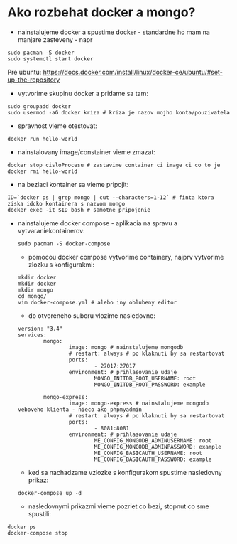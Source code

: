 # Ako rozbehat docker a mongo?

* nainstalujeme docker a spustime docker - standardne ho mam na manjare zasteveny - napr

```
sudo pacman -S docker
sudo systemctl start docker
```
Pre ubuntu: https://docs.docker.com/install/linux/docker-ce/ubuntu/#set-up-the-repository

* vytvorime skupinu docker a pridame sa tam:

```
sudo groupadd docker
sudo usermod -aG docker kriza # kriza je nazov mojho konta/pouzivatela
```

* spravnost vieme otestovat:

```
docker run hello-world
```

* nainstalovany image/constainer vieme zmazat:

```
docker stop cisloProcesu # zastavime container ci image ci co to je
docker rmi hello-world
```

* na beziaci kontainer sa vieme pripojit:

```
ID=`docker ps | grep mongo | cut --characters=1-12` # finta ktora ziska idcko kontainera s nazvom mongo
docker exec -it $ID bash # samotne pripojenie
```

* nainstalujeme docker compose - aplikacia na spravu a vytvaraniekontainerov:
  
  ```
  sudo pacman -S docker-compose
  ```
 
  * pomocou docker compose vytvorime containery, najprv vytvorime zlozku s konfigurakmi:

  ```
  mkdir docker
  mkdir docker
  mkdir mongo
  cd mongo/
  vim docker-compose.yml # alebo iny oblubeny editor
  ```
  
  * do otvoreneho suboru vlozime nasledovne: 
  
  ```
  version: "3.4"
  services:
          mongo:
                  image: mongo # nainstalujeme mongodb
                  # restart: always # po klaknuti by sa restartovat
                  ports:
                          - 27017:27017
                  environment: # prihlasovanie udaje
                          MONGO_INITDB_ROOT_USERNAME: root
                          MONGO_INITDB_ROOT_PASSWORD: example

          mongo-express:
                  image: mongo-express # nainstalujeme mongodb veboveho klienta - nieco ako phpmyadmin
                  # restart: always # po klaknuti by sa restartovat
                  ports:
                          - 8081:8081
                  environment: # prihlasovanie udaje
                          ME_CONFIG_MONGODB_ADMINUSERNAME: root
                          ME_CONFIG_MONGODB_ADMINPASSWORD: example
                          ME_CONFIG_BASICAUTH_USERNAME: root
                          ME_CONFIG_BASICAUTH_PASSWORD: example
  ```

  * ked sa nachadzame vzlozke s konfigurakom spustime nasledovny prikaz:
  
  ```
  docker-compose up -d
  ```

  * nasledovnymi prikazmi vieme pozriet co bezi, stopnut co sme spustili:
  
```
docker ps
docker-compose stop
```
